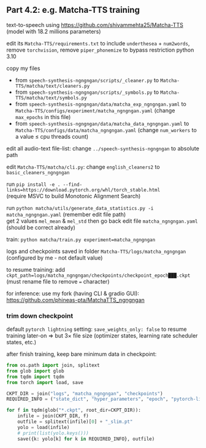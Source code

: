 ## Part 4.2: e.g. Matcha-TTS training

text-to-speech using https://github.com/shivammehta25/Matcha-TTS (model with 18.2 millions parameters)

edit its `Matcha-TTS/requirements.txt` to include `underthesea` + `num2words`, remove `torchvision`, remove `piper_phonemize` to bypass restriction python 3.10

copy my files
- from `speech-synthesis-ngngngan/scripts/_cleaner.py` to `Matcha-TTS/matcha/text/cleaners.py`
- from `speech-synthesis-ngngngan/scripts/_symbols.py` to `Matcha-TTS/matcha/text/symbols.py`
- from `speech-synthesis-ngngngan/data/matcha_exp_ngngngan.yaml` to `Matcha-TTS/configs/experiment/matcha_ngngngan.yaml` (change `max_epochs` in this file)
- from `speech-synthesis-ngngngan/data/matcha_data_ngngngan.yaml` to `Matcha-TTS/configs/data/matcha_ngngngan.yaml` (change `num_workers` to a value ≤ cpu threads count)

edit all audio-text file-list: change `../speech-synthesis-ngngngan` to absolute path

edit `Matcha-TTS/matcha/cli.py`: change `english_cleaners2` to `basic_cleaners_ngngngan`

run `pip install -e . --find-links=https://download.pytorch.org/whl/torch_stable.html`<br />
(require MSVC to build Monotonic Alignment Search)

run `python matcha/utils/generate_data_statistics.py -i matcha_ngngngan.yaml` (remember edit file path)<br />
get 2 values `mel_mean` &amp; `mel_std` then go back edit file `matcha_ngngngan.yaml` (should be correct already)

train: `python matcha/train.py experiment=matcha_ngngngan`

logs and checkpoints saved in folder `Matcha-TTS/logs/matcha_ngngngan` (configured by me - not default value)

to resume training: add `ckpt_path=logs/matcha_ngngngan/checkpoints/checkpoint_epoch███.ckpt` (must rename file to remove `=` character)

for inference: use my fork (having CLI & gradio GUI): https://github.com/phineas-pta/MatchaTTS_ngngngan

### trim down checkpoint

default `pytorch lightning` setting: `save_weights_only: false` to resume training later-on ⇒ but 3× file size (optimizer states, learning rate scheduler states, etc.)

after finish training, keep bare minimum data in checkpoint:
```python
from os.path import join, splitext
from glob import glob
from tqdm import tqdm
from torch import load, save

CKPT_DIR = join("logs", "matcha_ngngngan", "checkpoints")
REQUIRED_INFO = ("state_dict", "hyper_parameters", "epoch", "pytorch-lightning_version")

for f in tqdm(glob("*.ckpt", root_dir=CKPT_DIR)):
	infile = join(CKPT_DIR, f)
	outfile = splitext(infile)[0] + "_slim.pt"
	yolo = load(infile)
	# print(list(yolo.keys()))
	save({k: yolo[k] for k in REQUIRED_INFO}, outfile)
```
